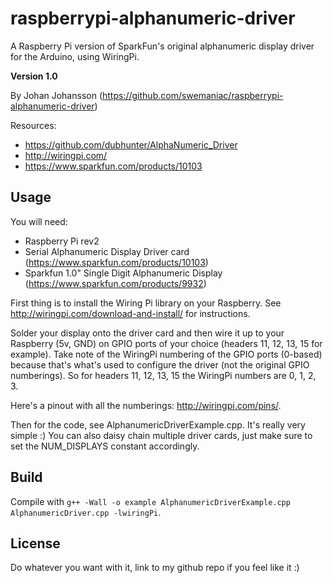 raspberrypi-alphanumeric-driver
===============================
A Raspberry Pi version of SparkFun's original alphanumeric display driver for the Arduino, using WiringPi.

**Version 1.0**

By Johan Johansson (https://github.com/swemaniac/raspberrypi-alphanumeric-driver)

Resources:

* https://github.com/dubhunter/AlphaNumeric_Driver
* http://wiringpi.com/
* https://www.sparkfun.com/products/10103

Usage
-----
You will need:

* Raspberry Pi rev2
* Serial Alphanumeric Display Driver card (https://www.sparkfun.com/products/10103)
* Sparkfun 1.0" Single Digit Alphanumeric Display (https://www.sparkfun.com/products/9932)

First thing is to install the Wiring Pi library on your Raspberry. See http://wiringpi.com/download-and-install/ for instructions.

Solder your display onto the driver card and then wire it up to your Raspberry (5v, GND) on GPIO ports of your choice (headers 11, 12, 13, 15 for example).
Take note of the WiringPi numbering of the GPIO ports (0-based) because that's what's used to configure the driver (not the original GPIO numberings).
So for headers 11, 12, 13, 15 the WiringPi numbers are 0, 1, 2, 3.

Here's a pinout with all the numberings: http://wiringpi.com/pins/.

Then for the code, see AlphanumericDriverExample.cpp. It's really very simple :)
You can also daisy chain multiple driver cards, just make sure to set the NUM_DISPLAYS constant accordingly.

Build
-----
Compile with `g++ -Wall -o example AlphanumericDriverExample.cpp AlphanumericDriver.cpp -lwiringPi`.

License
-------
Do whatever you want with it, link to my github repo if you feel like it :)